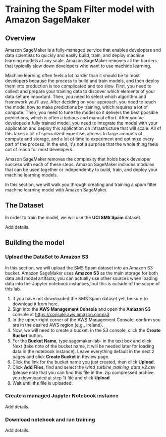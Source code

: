 # Training the Spam Filter model with Amazon SageMaker

## Overview

Amazon SageMaker is a fully-managed service that enables developers and data scientists to quickly and easily build, train, and deploy machine learning models at any scale. Amazon SageMaker removes all the barriers that typically slow down developers who want to use machine learning.

Machine learning often feels a lot harder than it should be to most developers because the process to build and train models, and then deploy them into production is too complicated and too slow. First, you need to collect and prepare your training data to discover which elements of your data set are important. Then, you need to select which algorithm and framework you’ll use. After deciding on your approach, you need to teach the model how to make predictions by training, which requires a lot of compute. Then, you need to tune the model so it delivers the best possible predictions, which is often a tedious and manual effort. After you’ve developed a fully trained model, you need to integrate the model with your application and deploy this application on infrastructure that will scale. All of this takes a lot of specialized expertise, access to large amounts of compute and storage, and a lot of time to experiment and optimize every part of the process. In the end, it's not a surprise that the whole thing feels out of reach for most developers.

Amazon SageMaker removes the complexity that holds back developer success with each of these steps. Amazon SageMaker includes modules that can be used together or independently to build, train, and deploy your machine learning models.

In this section, we will walk you through creating and training a spam filter machine learning model with Amazon SageMaker.

## The Dataset
In order to train the model, we will use the **UCI SMS Spam** dataset.

Add details.


## Building the model

### Upload the DataSet to Amazon S3
In this section, we will upload the SMS Spam dataset into an Amazon S3 bucket. Amazon SageMaker uses **Amazon S3** as the main storage for both data and model artifacts; you can actually use other sources when loading data into the Jupyter notebook instances, but this is outside of the scope of this lab. 

1.	If you have not downloaded the SMS Spam dataset yet, be sure to download it from here. 
2.	Sign into the **AWS Management Console** and open the **Amazon S3** console at https://console.aws.amazon.com/s3
3.	In the upper-right corner of the AWS Management Console, confirm you are in the desired AWS region (e.g., Ireland).
4.	Now, we will need to create a bucket. In the S3 console, click the **Create Bucket** button. 
5.	For the **Bucket Name**, type sagemaker-lab-<your-initials> in the text box and click Next (take note of the bucket name, it will be needed later for loading data in the notebook instance). Leave everything default in the next 2 pages and click **Create Bucket** in Review page.
6.	Click the link for the bucket name you just created, then click **Upload**.  
7.	Click **Add Files**, find and select the *wind\_turbine\_training\_data\_v2.csv* (please note that you can find this file in the .zip compressed archive you downloaded at step 1) file and click **Upload**.
8.	Wait until the file is uploaded.

### Create a managed Jupyter Notebook instance

Add details.

### Download notebook and run training

Add details.